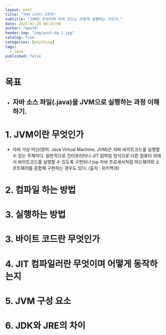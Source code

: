 ```yaml
---
layout: post
title: "자바 스터디 1주차"
subtitle: "JVM은 무엇이며 자바 코드는 어떻게 실행하는 것인가."
date: 2021-01-29 00:21:00
author: "moo10"
header-img: "img/post-bg-1.jpg"
catalog: true
categories: [anything]
tags:
  - Java
published: false
---
```


# 목표

- ## 자바 소스 파일(.java)을 JVM으로 실행하는 과정 이해하기.

# 1. JVM이란 무엇인가

- 자바 가상 머신(영어: Java Virtual Machine, JVM)은 자바 바이트코드를 실행할 수 있는 주체이다. 일반적으로 인터프리터나 JIT 컴파일 방식으로 다른 컴퓨터 위에서 바이트코드를 실행할 수 있도록 구현되나 jop 자바 프로세서처럼 하드웨어와 소프트웨어를 혼합해 구현하는 경우도 있다. (출처 : 위키백과)

# 2. 컴파일 하는 방법

# 3. 실행하는 방법

# 3. 바이트 코드란 무엇인가

# 4. JIT 컴파일러란 무엇이며 어떻게 동작하는지

# 5. JVM 구성 요소

# 6. JDK와 JRE의 차이
